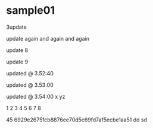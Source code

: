 # sample01

3update

update again and again and again 
 


update 8

update 9

updated @ 3.52:40
 
updated @ 3.53:00 

updated @ 3.54:00
 x
 yz
 
1
2
3
4
5
6
7
8
 
45
 6929e2675fcb8876ee70d5c69fd7af5ecbe1aa51
dd
sd